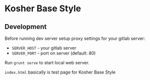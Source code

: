 # Kosher Base Style

## Development

Before running dev server setup proxy settings for your gitlab server:

* ```SERVER_HOST``` - your gitlab server
* ```SERVER_PORT``` - port on server (default: 80)

Run ```grunt serve``` to start local web server.

```index.html``` basically is test page for Kosher Base Style
